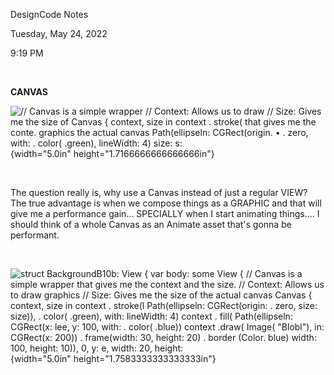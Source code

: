 DesignCode Notes

Tuesday, May 24, 2022

9:19 PM

 

**CANVAS**

![// Canvas is a simple wrapper // Context: Allows us to draw // Size: Gives me the size of Canvas { context, size in context . stroke( that gives me the conte. graphics the actual canvas Path(ellipseln: CGRect(origin. • . zero, with: . color( .green), lineWidth: 4) size: s: ](002_DesignCode_Notes_000.png){width="5.0in" height="1.7166666666666666in"}

 

The question really is, why use a Canvas instead of just a regular VIEW? The true advantage is when we compose things as a GRAPHIC and that will give me a performance gain... SPECIALLY when I start animating things.... I should think of a whole Canvas as an Animate asset that\'s gonna be performant.

 

![struct BackgroundB10b: View { var body: some View { // Canvas is a simple wrapper that gives me the context and the size. // Context: Allows us to draw graphics // Size: Gives me the size of the actual canvas Canvas { context, size in context . stroke(l Path(ellipseln: CGRect(origin: . zero, size: size)), . color( .green), with: lineWidth: 4) context . fill( Path(ellipseln: CGRect(x: lee, y: 100, with: . color( .blue)) context .draw( Image( \"Blobl\"), in: CGRect(x: 200)) . frame(width: 30, height: 20) . border (Color. blue) width: 100, height: 10)), 0, y: e, width: 20, height: ](002_DesignCode_Notes_001.png){width="5.0in" height="1.7583333333333333in"}

 

 
